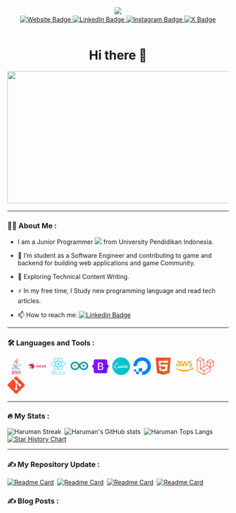 



<div id="header" align="center">
  <img src="https://media.giphy.com/media/M9gbBd9nbDrOTu1Mqx/giphy.gif" width="100"/>
</div>

<div id="badges" align="center">
  <a href="https://haruman.me">
    <img src="https://img.shields.io/badge/Haruman-Portofolio?style=for-the-badge&logo=chromewebstore&logoColor=white" alt="Website Badge"/>
  </a>
  <a href="https://www.linkedin.com/in/haruman-wiguna-821bb1221">
    <img src="https://img.shields.io/badge/LinkedIn-blue?style=for-the-badge&logo=linkedin&logoColor=white" alt="LinkedIn Badge"/>
  </a>
  <a href="https://www.instagram.com/wigunaharuman/">
    <img src="https://img.shields.io/badge/Instagram-red?style=for-the-badge&logo=instagram&logoColor=white" alt="Instagram Badge"/>
  </a>
  <a href="https://twitter.com/wigunaharuman">
    <img src="https://img.shields.io/badge/Twitter-blue?style=for-the-badge&logo=x&logoColor=white" alt="X Badge"/>
  </a>
 
</div>
<div id="badges" align="center">
 <img src="https://komarev.com/ghpvc/?username=haruman1&style=flat-square&color=blue" alt=""/>
 </div>
 <div align="center">
   <h1 width="30px"> Hi there 👋</h1>
  <img src="https://media.giphy.com/media/iIqmM5tTjmpOB9mpbn/giphy.gif" width="600" height="300"/>
</div>
<hr>




### 👨‍💻 About Me :

- I am a Junior Programmer <img src="https://media.giphy.com/media/WUlplcMpOCEmTGBtBW/giphy.gif" width="30"> from University Pendidikan Indonesia.

- :telescope: I’m student as a Software Engineer and contributing to game and backend for building web applications and game Community.

- :seedling: Exploring Technical Content Writing.

- :zap: In my free time, I Study new programming language and read tech articles.

- 📫 How to reach me: [![Linkedin Badge](https://img.shields.io/badge/LinkedIn-blue?style=flat&logo=Linkedin&logoColor=white)](https://www.linkedin.com/in/haruman-wiguna-821bb1221)
</div>
<hr>

### 🛠️ Languages and Tools :
<div>
  <img src="https://github.com/devicons/devicon/blob/master/icons/java/java-original-wordmark.svg" title="Java" alt="Java" width="40" height="40"/>&nbsp;
  <img src="https://github.com/devicons/devicon/blob/master/icons/nestjs/nestjs-original-wordmark.svg" title="Nest Js" alt="Nest Js" width="40" height="40"/>&nbsp;
  <img src="https://github.com/devicons/devicon/blob/master/icons/react/react-original-wordmark.svg" title="React Js" alt="React Js" width="40" height="40"/>&nbsp;
  <img src="https://github.com/devicons/devicon/blob/master/icons/arduino/arduino-original.svg" title="Arduino" alt="Arduino" width="40" height="40"/>&nbsp;
  <img src="https://github.com/devicons/devicon/blob/master/icons/bootstrap/bootstrap-original.svg" title="Boostrap 4" alt="Boostrap 4" width="40" height="40"/>&nbsp;
  <img src="https://github.com/devicons/devicon/blob/master/icons/canva/canva-original.svg" title="Canva" alt="Canva" width="40" height="40"/>&nbsp;
  <img src="https://github.com/devicons/devicon/blob/master/icons/digitalocean/digitalocean-original.svg" title="Digital Ocean" alt="Digital Ocean " width="40" height="40"/>&nbsp;
  <img src="https://github.com/devicons/devicon/blob/master/icons/html5/html5-original.svg" title="HTML5" alt="HTML" width="40" height="40"/>&nbsp;
  <img src="https://github.com/devicons/devicon/blob/master/icons/amazonwebservices/amazonwebservices-plain-wordmark.svg" title="AWS" alt="AWS" width="40" height="40"/>&nbsp; 
  <img src="https://github.com/devicons/devicon/blob/master/icons/laravel/laravel-original.svg" title="Laravel" alt="Laravel" width="40" height="40"/>&nbsp; 
  <img src="https://github.com/devicons/devicon/blob/master/icons/git/git-original.svg" title="Git" alt="Git" width="40" height="40"/>
</div>
<hr>


### 🔥 My Stats :

![Haruman Streak](http://github-readme-streak-stats.herokuapp.com?user=haruman1&theme=merko&background=00000)&nbsp;
![Haruman's GitHub stats](https://github-readme-stats.vercel.app/api?username=haruman1&show_icons=true&theme=tokyonight)&nbsp;
![Haruman Tops Langs](https://github-readme-stats.vercel.app/api/top-langs/?username=haruman1&layout=compact&show_icons=true&theme=vision-friendly-dark)
[![Star History Chart](https://api.star-history.com/svg?repos=haruman1/lara&type=Date)](https://www.star-history.com/#haruman1/lara&Date)
<hr>


### ✍️ My Repository Update :
[![Readme Card](https://github-readme-stats.vercel.app/api/pin?username=haruman1&repo=Microsage&title_color=fff&icon_color=f9f9f9&text_color=9f9f9f&bg_color=151515)](https://github.com/haruman1/Microsage)&nbsp;
[![Readme Card](https://github-readme-stats.vercel.app/api/pin?username=haruman1&repo=nestNekorei&title_color=fff&icon_color=f9f9f9&text_color=9f9f9f&bg_color=151515)](https://github.com/haruman1/nestNekorei)&nbsp;
[![Readme Card](https://github-readme-stats.vercel.app/api/pin?username=haruman1&repo=Wedding&title_color=fff&icon_color=f9f9f9&text_color=9f9f9f&bg_color=151515)](https://github.com/haruman1/Wedding)&nbsp;
[![Readme Card](https://github-readme-stats.vercel.app/api/pin?username=haruman1&repo=CI4-LIB&title_color=fff&icon_color=f9f9f9&text_color=9f9f9f&bg_color=151515)](https://github.com/haruman1/CI4-LIB)&nbsp;
### ✍️ Blog Posts :
<!-- BLOG-POST-LIST:START -->
<!-- BLOG-POST-LIST:END -->
